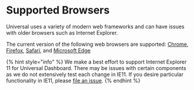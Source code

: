 # Supported Browsers

Universal uses a variety of modern web frameworks and can have issues with older browsers such as Internet Explorer.

The current version of the following web browsers are supported: [Chrome](https://www.google.com/chrome/), [Firefox](http://www.mozilla.org/firefox/), [Safari](http://www.apple.com/safari/), and [Microsoft Edge](https://www.microsoft.com/en-us/windows/microsoft-edge)

{% hint style="info" %}
We make a best effort to support Internet Explorer 11 for Universal Dashboard. There may be issues with certain components as we do not extensively test each change in IE11. If you desire particular functionality in IE11, please [file an issue](https://github.com/ironmansoftware/powershell-universal). 
{% endhint %}

